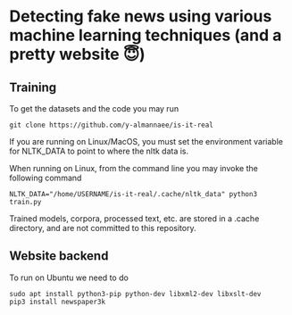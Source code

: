 # Detecting fake news using various machine learning techniques (and a pretty website 😇)



## Training

To get the datasets and the code you may run

```
git clone https://github.com/y-almannaee/is-it-real
```

If you are running on Linux/MacOS, you must set the environment variable for NLTK_DATA to point to where the nltk data is.

When running on Linux, from the command line you may invoke the following command

```
NLTK_DATA="/home/USERNAME/is-it-real/.cache/nltk_data" python3 train.py
```

Trained models, corpora, processed text, etc. are stored in a .cache directory, and are not committed to this repository.

## Website backend

To run on Ubuntu we need to do 

```
sudo apt install python3-pip python-dev libxml2-dev libxslt-dev
pip3 install newspaper3k
```